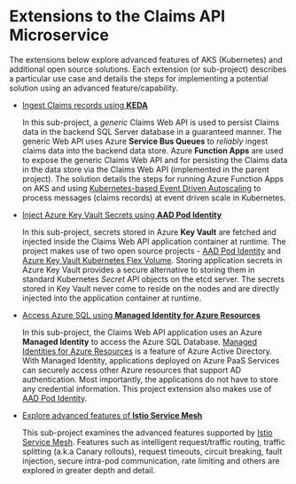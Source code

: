 # Extensions to the **Claims API** Microservice
The extensions below explore advanced features of AKS (Kubernetes) and additional open source solutions. Each extension (or sub-project) describes a particular use case and details the steps for implementing a potential solution using an advanced feature/capability.

- [Ingest Claims records using **KEDA**](./ingest-claims-keda)

   In this sub-project, a *generic* Claims Web API is used to persist Claims data in the backend SQL Server database in a guaranteed manner.  The generic Web API uses Azure **Service Bus Queues** to *reliably* ingest claims data into the backend data store.  Azure **Function Apps** are used to expose the generic Claims Web API and for persisting the Claims data in the data store via the Claims Web API (implemented in the parent project).  The solution details the steps for running Azure Function Apps on AKS and using [Kubernetes-based Event Driven Autoscaling](https://docs.microsoft.com/en-us/azure/azure-functions/functions-kubernetes-keda) to process messages (claims records) at event driven scale in Kubernetes.

- [Inject Azure Key Vault Secrets using **AAD Pod Identity**](./use-pod-identity)

  In this sub-project, secrets stored in Azure **Key Vault** are fetched and injected inside the Claims Web API application container at runtime.  The project makes use of two open source projects - [AAD Pod Identity](https://github.com/Azure/aad-pod-identity) and [Azure Key Vault Kubernetes Flex Volume](https://github.com/Azure/kubernetes-keyvault-flexvol).  Storing application secrets in Azure Key Vault provides a secure alternative to storing them in standard Kubernetes *Secret* API objects on the etcd server.  The secrets stored in Key Vault never come to reside on the nodes and are directly injected into the application container at runtime.

- [Access Azure SQL using **Managed Identity for Azure Resources**](./use-pod-identity-mid)

  In this sub-project, the Claims Web API application uses an Azure **Managed Identity** to access the Azure SQL Database.  [Managed Identities for Azure Resources](https://docs.microsoft.com/en-us/azure/active-directory/managed-identities-azure-resources/overview) is a feature of Azure Active Directory. With Managed Identity, applications deployed on Azure PaaS Services can securely access other Azure resources that support AD authentication.  Most importantly, the applications do not have to store any credential information.  This project extension also makes use of [AAD Pod Identity](https://github.com/Azure/aad-pod-identity).

- [Explore advanced features of **Istio Service Mesh**](./istio-service-mesh)

  This sub-project examines the advanced features supported by [Istio Service Mesh](https://istio.io/docs/concepts/what-is-istio/).  Features such as intelligent request/traffic routing, traffic splitting (a.k.a Canary rollouts), request timeouts, circuit breaking, fault injection, secure intra-pod communication, rate limiting and others are explored in greater depth and detail.  
